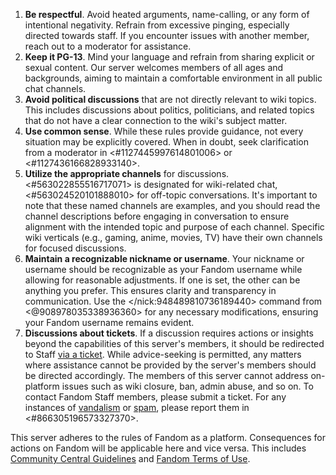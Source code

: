 1. **Be respectful**. Avoid heated arguments, name-calling, or any form of intentional negativity. Refrain from excessive pinging, especially directed towards staff. If you encounter issues with another member, reach out to a moderator for assistance.
2. **Keep it PG-13**. Mind your language and refrain from sharing explicit or sexual content. Our server welcomes members of all ages and backgrounds, aiming to maintain a comfortable environment in all public chat channels.
3. **Avoid political discussions** that are not directly relevant to wiki topics. This includes discussions about politics, politicians, and related topics that do not have a clear connection to the wiki's subject matter.
4. **Use common sense**. While these rules provide guidance, not every situation may be explicitly covered. When in doubt, seek clarification from a moderator in ⁠<#1127445997614801006> or <#1127436166828933140>.
5. **Utilize the appropriate channels** for discussions. <#563022855516717071> is designated for wiki-related chat, <#563024520101888010> for off-topic conversations. It's important to note that these named channels are examples, and you should read the channel descriptions before engaging in conversation to ensure alignment with the intended topic and purpose of each channel. Specific wiki verticals (e.g., gaming, anime, movies, TV) have their own channels for focused discussions.
6. **Maintain a recognizable nickname or username**. Your nickname or username should be recognizable as your Fandom username while allowing for reasonable adjustments. If one is set, the other can be anything you prefer. This ensures clarity and transparency in communication. Use the </nick:948489810736189440> command from <@908978035338936360> for any necessary modifications, ensuring your Fandom username remains evident.
7. **Discussions about tickets**. If a discussion requires actions or insights beyond the capabilities of this server's members, it should be redirected to Staff [via a ticket](https://support.fandom.com/). While advice-seeking is permitted, any matters where assistance cannot be provided by the server's members should be directed accordingly. The members of this server cannot address on-platform issues such as wiki closure, ban, admin abuse, and so on. To contact Fandom Staff members, please submit a ticket. For any instances of [vandalism](https://c.fandom.com/Help:Vandalism) or [spam](https://c.fandom.com/Help:Spam), please report them in <#866305196573327370>.

This server adheres to the rules of Fandom as a platform. Consequences for actions on Fandom will be applicable here and vice versa. This includes [Community Central Guidelines](https://community.fandom.com/wiki/Community_Central:Guidelines) and [Fandom Terms of Use](https://www.fandom.com/terms-of-use).